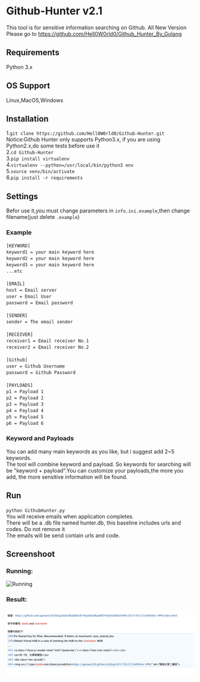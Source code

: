 # Github-Hunter v2.1
This tool is for sensitive information searching on Github.
All New Version Please go to https://github.com/Hell0W0rld0/Github_Hunter_By_Golang
## Requirements
Python 3.x <br>
## OS Support
Linux,MacOS,Windows<br>
## Installation
1.`git clone https://github.com/Hell0W0rld0/Github-Hunter.git`<br>
Notice:Github Hunter only supports Python3.x, if you are using Python2.x,do some tests before use it<br>
2.`cd Github-Hunter`<br>
3.`pip install virtualenv`<br>
4.`virtualenv --python=/usr/local/bin/python3 env`<br>
5.`source venv/bin/activate`<br>
6.`pip install -r requirements`<br>
## Settings
Befor use it,you must change parameters in `info.ini.example`,then change filename(just delete `.example`)
### Example
`[KEYWORD]`<br>
`keyword1 = your main keyword here`<br>
`keyword2 = your main keyword here`<br>
`keyword3 = your main keyword here`<br>
`...etc`<br>
<br>
`[EMAIL]`<br>
`host = Email server`<br>
`user = Email User`<br>
`password = Email password`<br>
<br>
`[SENDER]`<br>
`sender = The email sender`<br>
<br>
`[RECEIVER]`<br>
`receiver1 = Email receiver No.1`<br>
`receiver2 = Email receiver No.2`<br>
<br>
`[Github]`<br>
`user = Github Username`<br>
`password = Github Password`<br>
<br>
`[PAYLOADS]`<br>
`p1 = Payload 1`<br>
`p2 = Payload 2`<br>
`p3 = Payload 3`<br>
`p4 = Payload 4`<br>
`p5 = Payload 5`<br>
`p6 = Payload 6`<br>
### Keyword and Payloads
You can add many main keywords as you like, but i suggest add 2~5 keywords.<br>
The tool will combine keyword and payload. So keywords for searching will be "keyword + payload".You can customize your payloads,the more you add, the more sensitive information will be found.
## Run
`python GithubHunter.py`<br>
You will receive emails when application completes.<br>
There will be a .db file named hunter.db, this baseline includes urls and codes. Do not remove it<br>
The emails will be send contain urls and code.
## Screenshoot
### Running:
![Running](https://github.com/Hell0W0rld0/Github-Hunter/blob/master/1.jpg)
<br>
### Result:
![Result](https://github.com/Hell0W0rld0/Github-Hunter/blob/master/2.jpg)
